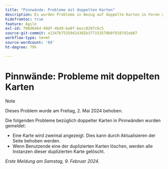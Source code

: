 ```yaml
---
title: "Pinnwände: Probleme mit doppelten Karten"
description: Es wurden Probleme in Bezug auf doppelte Karten in Foren gemeldet.
hidefromtoc: true
feature: Agile
exl-id: f08d6464-99df-4b49-be0f-becc8297c6c5
source-git-commit: a1347b75359d14302b377153570b0f9107d1eb87
workflow-type: tm+mt
source-wordcount: '69'
ht-degree: 79%

---
```


# Pinnwände: Probleme mit doppelten Karten

>[!NOTE]
>
>Dieses Problem wurde am Freitag, 2. Mai 2024 behoben.

Die folgenden Probleme bezüglich doppelter Karten in Pinnwänden wurden gemeldet:

* Eine Karte wird zweimal angezeigt. Dies kann durch Aktualisieren der Seite behoben werden.
* Wenn Benutzende eine der duplizierten Karten löschen, werden alle Instanzen dieser duplizierten Karte gelöscht.

_Erste Meldung am Samstag, 9. Februar 2024._
